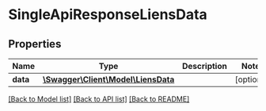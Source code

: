 # SingleApiResponseLiensData

## Properties
Name | Type | Description | Notes
------------ | ------------- | ------------- | -------------
**data** | [**\Swagger\Client\Model\LiensData**](LiensData.md) |  | [optional] 

[[Back to Model list]](../../README.md#documentation-for-models) [[Back to API list]](../../README.md#documentation-for-api-endpoints) [[Back to README]](../../README.md)

